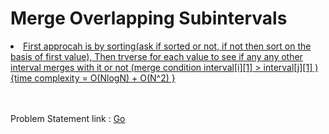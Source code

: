 <h1>Merge Overlapping Subintervals </h1>
<u>
  <li>First approcah is by sorting(ask if sorted or not, if not then sort on the basis of first value), Then trverse for each value to see if any any other interval merges with it or not (merge condition interval[i][1] > interval[j][1] ) <br>{time complexity = O(NlogN) + O(N^2) }</li>
</u>
<br><br>
<p> Problem Statement link : <a href="https://leetcode.com/problems/merge-intervals/solution/" target="_blank">Go</a></p>

